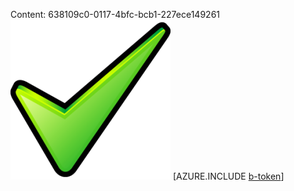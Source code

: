 Content: 638109c0-0117-4bfc-bcb1-227ece149261![image](07475828-54bd-41af-968a-115286395a75.png)
[AZURE.INCLUDE [b-token](99cef053-83c0-4d44-bb1c-81577f4e15be.md)]
